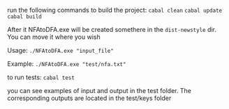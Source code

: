 run the following commands to build the project:
`cabal clean`
`cabal update`
`cabal build`

After it NFAtoDFA.exe will be created somethere in the `dist-newstyle` dir. You can move it where you wish

Usage:
`./NFAtoDFA.exe "input_file"`

Example:
`./NFAtoDFA.exe "test/nfa.txt"`

to run tests:
`cabal test`

you can see examples of input and output in the test folder. The corresponding outputs are located in the test/keys folder